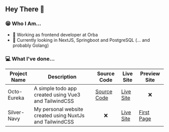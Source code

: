 ## Hey There :wave:

### :grin: Who I Am...

- :briefcase: Working as frontend developer at Orba
- :seedling: Currently looking in NextJS, Springboot and PostgreSQL (... and probably Golang)

### :computer: What I've done...

| Project Name | Description                                              | Source Code                                           | Live Site                                    | Preview Site                                                                                 |
| ------------ | -------------------------------------------------------- | ----------------------------------------------------- | -------------------------------------------- | -------------------------------------------------------------------------------------------- |
| Octo-Eureka  | A simple todo app created using Vue3 and TailwindCSS     | [Source Code](https://github.com/M-Facey/octo-eureka) | [Live Site](https://octo-eureka.vercel.app)  | <p align="center">:x:</p>                                                                    |
| Silver-Navy  | My personal website created using NuxtJs and TailwindCSS | <p align="center">:x:</p>                             | [Live Site](https://silver-navy.vercel.app/) | [First Page](https://silver-navy-git-feat-create-home-page-faceymurphy1-gmailcom.vercel.app) |
